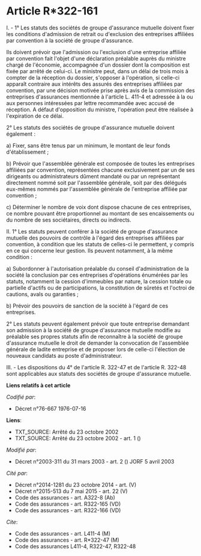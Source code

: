 # Article R*322-161

I. - 1° Les statuts des sociétés de groupe d'assurance mutuelle doivent fixer les conditions d'admission de retrait ou
d'exclusion des entreprises affiliées par convention à la société de groupe d'assurance.

Ils doivent prévoir que l'admission ou l'exclusion d'une entreprise affiliée par convention fait l'objet d'une déclaration
préalable auprès du ministre chargé de l'économie, accompagnée d'un dossier dont la composition est fixée par arrêté de
celui-ci. Le ministre peut, dans un délai de trois mois à compter de la réception du dossier, s'opposer à l'opération, si
celle-ci apparaît contraire aux intérêts des assurés des entreprises affiliées par convention, par une décision motivée prise
après avis de la commission des entreprises d'assurances mentionnée à l'article L. 411-4 et adressée à la ou aux personnes
intéressées par lettre recommandée avec accusé de réception. A défaut d'opposition du ministre, l'opération peut être
réalisée à l'expiration de ce délai.

2° Les statuts des sociétés de groupe d'assurance mutuelle doivent également :

a) Fixer, sans être tenus par un minimum, le montant de leur fonds d'établissement ;

b) Prévoir que l'assemblée générale est composée de toutes les entreprises affiliées par convention, représentées chacune
exclusivement par un de ses dirigeants ou administrateurs dûment mandaté ou par un représentant directement nommé soit par
l'assemblée générale, soit par des délégués eux-mêmes nommés par l'assemblée générale de l'entreprise affiliée par
convention ;

c) Déterminer le nombre de voix dont dispose chacune de ces entreprises, ce nombre pouvant être proportionnel au montant de
ses encaissements ou du nombre de ses sociétaires, directs ou indirects.

II. 1° Les statuts peuvent conférer à la société de groupe d'assurance mutuelle des pouvoirs de contrôle à l'égard des
entreprises affiliées par convention, à condition que les statuts de celles-ci le permettent, y compris en ce qui concerne
leur gestion. Ils peuvent notamment, à la même condition :

a) Subordonner à l'autorisation préalable du conseil d'administration de la société la conclusion par ces entreprises
d'opérations énumérées par les statuts, notamment la cession d'immeubles par nature, la cession totale ou partielle d'actifs
ou de participations, la constitution de sûretés et l'octroi de cautions, avals ou garanties ;

b) Prévoir des pouvoirs de sanction de la société à l'égard de ces entreprises.

2° Les statuts peuvent également prévoir que toute entreprise demandant son admission à la société de groupe d'assurance
mutuelle modifie au préalable ses propres statuts afin de reconnaître à la société de groupe d'assurance mutuelle le droit de
demander la convocation de l'assemblée générale de ladite entreprise et de proposer lors de celle-ci l'élection de nouveaux
candidats au poste d'administrateur.

III. - Les dispositions du 4° de l'article R. 322-47 et de l'article R. 322-48 sont applicables aux statuts des sociétés de
groupe d'assurance mutuelle.

**Liens relatifs à cet article**

_Codifié par_:

  - Décret n°76-667 1976-07-16

**Liens**:

  - TXT_SOURCE: Arrêté du 23 octobre 2002
  - TXT_SOURCE: Arrêté du 23 octobre 2002 - art. 1 ()

_Modifié par_:

  - Décret n°2003-311 du 31 mars 2003 - art. 2 () JORF 5 avril 2003

_Cité par_:

  - Décret n°2014-1281 du 23 octobre 2014 - art. (V)
  - Décret n°2015-513 du 7 mai 2015 - art. 22 (V)
  - Code des assurances - art. A322-8 (Ab)
  - Code des assurances - art. R322-165 (VD)
  - Code des assurances - art. R322-166 (VD)

_Cite_:

  - Code des assurances - art. L411-4 (M)
  - Code des assurances - art. R*322-47 (M)
  - Code des assurances L411-4, R322-47, R322-48
